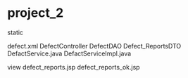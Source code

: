 # project_2

static

defect.xml
DefectController
DefectDAO
Defect_ReportsDTO
DefactService.java
DefactServiceImpl.java

view
defect_reports.jsp
defect_reports_ok.jsp
